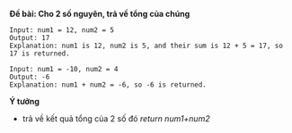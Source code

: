 **Đề bài: Cho 2 số nguyên, trả về tổng của chúng**
```
Input: num1 = 12, num2 = 5
Output: 17
Explanation: num1 is 12, num2 is 5, and their sum is 12 + 5 = 17, so 17 is returned.

Input: num1 = -10, num2 = 4
Output: -6
Explanation: num1 + num2 = -6, so -6 is returned.
```
**Ý tưởng**
- trả về kết quả tổng của 2 số đó *return num1+num2*
